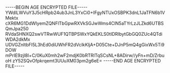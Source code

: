 -----BEGIN AGE ENCRYPTED FILE-----
YWdlLWVuY3J5cHRpb24ub3JnL3YxCi0+IFgyNTUxOSBPK3dnL1JaTFN6b1VMektx
cXR6MG1DdWlyemZQNFlTbGpwRXVkSGJwWms4ClN5aTYrLzJLZkd6UTBSQmJpa250
RVdaSHNXQ2swVTRwWUF1QTBPSWxYQkEKLS0tIDRlbytGbGQ0ZUc4QTdiWDA2dkMx
UDVGZnltbFl5L3hEd0diUWhFR2dVclkKljA+D05Cte+DJnP5mQ4gGixWx5Ti9DOW
mPrIE9zjl8l+C/0KuX0mh2wF2mdjK0bRTRITqSCsNL+8ADirw//yFn+mD/ZrbuoH
zY52SQvOfpkrqemt3UUuXM03pm2g6eE=
-----END AGE ENCRYPTED FILE-----
